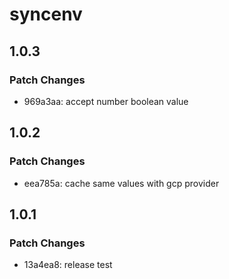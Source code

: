 # syncenv

## 1.0.3

### Patch Changes

- 969a3aa: accept number boolean value

## 1.0.2

### Patch Changes

- eea785a: cache same values with gcp provider

## 1.0.1

### Patch Changes

- 13a4ea8: release test
